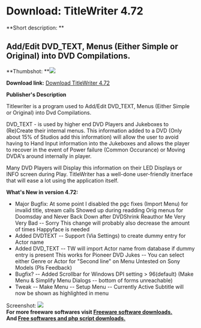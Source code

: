 # Download: TitleWriter 4.72

**Short description: **

## Add/Edit DVD_TEXT, Menus (Either Simple or Original) into DVD Compilations.

  
**Thumbshot: **![](http://www.freewarefiles.com/screenshot/titlewriter45_md.gif)   
  
**Download link:** [Download TitleWriter 4.72](http://freesoftwares.boysofts.com/TitleWriter_program_34374.html)  
  

**Publisher's Description**  
  

Titlewriter is a program used to Add/Edit DVD_TEXT, Menus (Either Simple or
Original) into Dvd Compilations.

DVD_TEXT - is used by higher end DVD Players and Jukeboxes to (Re)Create their
internal menus. This information added to a DVD (Only about 15% of Studios add
this information) will allow the user to avoid having to Hand Input
information into the Jukeboxes and allows the player to recover in the event
of Power failure (Common Occurance) or Moving DVDA's around internally in
player.

Many DVD Players will Display this information on their LED Displays or INFO
screen during Play. TitleWriter has a well-done user-friendly itnerface that
will ease a lot using the application itself.

**What's New in version 4.72:**

  * Major Bugfix: At some point I disabled the pgc fixes (Import Menu) for invalid title, stream calls Showed up during readding Orig menus for Doomsday and Never Back Down after DVDShrink Reauthor Me Very Very Bad -- Sorry This change will probably also decrease the amount of times Happyface is needed 
  * Added DVDTEXT -- Support (Via Settings) to create dummy entry for Actor name 
  * Added DVD_TEXT -- TW will import Actor name from database if dummy entry is present This works for Pioneer DVD Jukes -- You can select either Genre or Actor for "Second line" on Menu Untested on Sony Models (Pls Feedback) 
  * Bugfix? -- Added Scrollbar for Windows DPI setting > 96(default) (Make Menu & Simplify Menu Dialogs -- bottom of forms unreachable) 
  * Tweak -- Make Menu -- Setup Menu -- Currently Active Subtitle will now be shown as highlighted in menu 

  
  
Screenshot: ![](http://www.freewarefiles.com/screenshot/titlewriter45.gif)  
**For more freeware softwares visit [Freeware software downloads.](http://freesoftwares.boysofts.com/)**   
**And [Free softwares and php script downloads.](http://www.boysofts.com/)**

